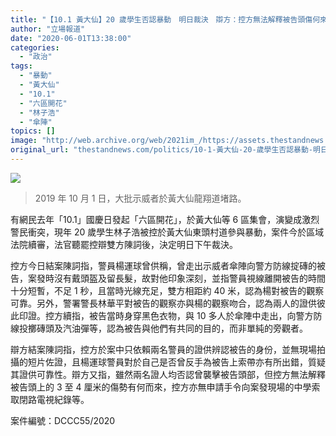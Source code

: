 ```yaml
---
title: "【10.1 黃大仙】20 歲學生否認暴動　明日裁決　辯方：控方無法解釋被告頭傷何來"
author: "立場報道"
date: "2020-06-01T13:38:00"
categories:
  - "政治"
tags:
  - "暴動"
  - "黃大仙"
  - "10.1"
  - "六區開花"
  - "林子浩"
  - "傘陣"
topics: []
image: "http://web.archive.org/web/2021im_/https://assets.thestandnews.com/media/photos/wongtaisin-road_E0Y1M_pF6zZ.png"
original_url: "thestandnews.com/politics/10-1-黃大仙-20-歲學生否認暴動-明日裁決-辯方-控方無法解釋被告頭傷何來"
---
```

![](http://web.archive.org/web/2021im_/https://assets.thestandnews.com/media/photos/wongtaisin-road_E0Y1M_pF6zZ.png)
> 2019 年 10 月 1 日，大批示威者於黃大仙龍翔道堵路。

有網民去年「10.1」國慶日發起「六區開花」，於黃大仙等 6 區集會，演變成激烈警民衝突，現年 20 歲學生林子浩被控於黃大仙東頭村道參與暴動，案件今於區域法院續審，法官聽罷控辯雙方陳詞後，決定明日下午裁決。

控方今日結案陳詞指，警員楊運球曾供稱，曾走出示威者傘陣向警方防線掟磚的被告，案發時沒有戴頭盔及留長髮，故對他印象深刻，並指警員視線離開被告的時間十分短暫，不足 1 秒，且當時光線充足，雙方相距約 40 米，認為楊對被告的觀察可靠。另外，警署警長林華平對被告的觀察亦與楊的觀察吻合，認為兩人的證供彼此印證。控方續指，被告當時身穿黑色衣物，與 10 多人於傘陣中走出，向警方防線投擲磚頭及汽油彈等，認為被告與他們有共同的目的，而非單純的旁觀者。

辯方結案陳詞指，控方於案中只依賴兩名警員的證供辨認被告的身份，並無現場拍攝的短片佐證，且楊運球警員對於自己是否曾反手為被告上索帶亦有所出錯，質疑其證供可靠性。辯方又指，雖然兩名證人均否認曾襲擊被告頭部，但控方無法解釋被告頭上的 3 至 4 厘米的傷勢有何而來，控方亦無申請手令向案發現場的中學索取閉路電視紀錄等。

案件編號：DCCC55/2020